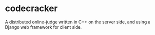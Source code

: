 codecracker
===========

A distributed online-judge written in C++ on the server side, and using a Django web framework for client side.
